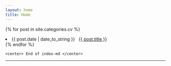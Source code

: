 ```yaml
---
layout: home
title: Home
---
```

<div style="margin-left:10px margin-top:10px">
  <div class="w3-container w3-blue">


{% for post in site.categories.cv %}
 <li style="margin-left:14px margin-top:16px" >   <span>{{ post.date | date_to_string }}</span>
              &nbsp; <a href="{{ post.url }}"> {{ post.title }}</a>
 </li>
{% endfor %}



    <center> End of index-md </center>
<hr>

</div>
</div>
